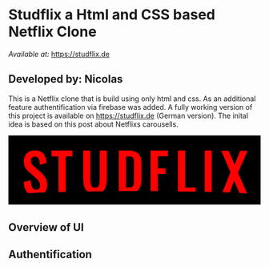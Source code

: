 # Studflix a Html and CSS based Netflix Clone

*Available at:* https://studflix.de

## Developed by: Nicolas

This is a Netflix clone that is build using only html and css. As an additional feature authentification via firebase was added. A fully working version of this project is available on https://studflix.de (German version). The inital idea is based on this post about Netflixs carousells.

![Studflix logo](/public/studflix.png)

## Overview of UI 


## Authentification

